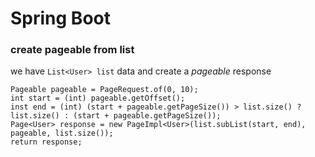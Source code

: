 # Spring Boot

### create pageable from list
we have ``List<User> list`` data and create a _pageable_ response
```
Pageable pageable = PageRequest.of(0, 10);
int start = (int) pageable.getOffset();
inst end = (int) (start + pageable.getPageSize()) > list.size() ? list.size() : (start + pageable.getPageSize());
Page<User> response = new PageImpl<User>(list.subList(start, end), pageable, list.size());
return response; 
```